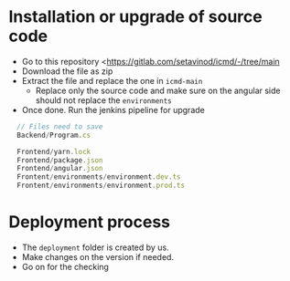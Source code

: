 # Installation or upgrade of source code
- Go to this repository <https://gitlab.com/setavinod/icmd/-/tree/main
- Download the file as zip
- Extract the file and replace the one in `icmd-main`
  - Replace only the source code and make sure on the angular side should not replace the `environments`
- Once done. Run the jenkins pipeline for upgrade
```typescript
  // Files need to save
  Backend/Program.cs

  Frontend/yarn.lock
  Frontend/package.json
  Frontend/angular.json
  Frontent/environments/environment.dev.ts
  Frontent/environments/environment.prod.ts
```

# Deployment process
- The `deployment` folder is created by us.
- Make changes on the version if needed.
- Go on for the checking